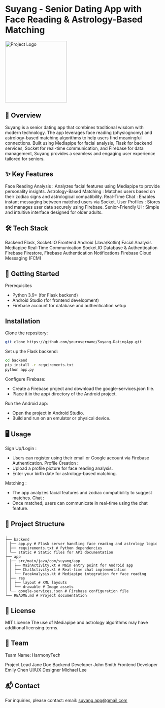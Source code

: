 # Suyang - Senior Dating App with Face Reading & Astrology-Based Matching
<img src="app/src/main/res/drawable/logo.png" alt="Project Logo" style="width:200px; height:auto;"/>

## 📖 Overview
Suyang is a senior dating app that combines traditional wisdom with modern technology. The app leverages face reading (physiognomy) and astrology-based matching algorithms to help users find meaningful connections. Built using Mediapipe for facial analysis, Flask for backend services, Socket for real-time communication, and Firebase for data management, Suyang provides a seamless and engaging user experience tailored for seniors.

## ✨ Key Features
Face Reading Analysis :
Analyzes facial features using Mediapipe to provide personality insights.
Astrology-Based Matching :
Matches users based on their zodiac signs and astrological compatibility.
Real-Time Chat :
Enables instant messaging between matched users via Socket.
User Profiles :
Stores and manages user data securely using Firebase.
Senior-Friendly UI :
Simple and intuitive interface designed for older adults.

## 🛠 Tech Stack
Backend
Flask, Socket.IO
Frontend
Android (Java/Kotlin)
Facial Analysis
Mediapipe
Real-Time Communication
Socket.IO
Database & Authentication
Firebase Firestore, Firebase Authentication
Notifications
Firebase Cloud Messaging (FCM)

## 🚀 Getting Started
Prerequisites
- Python 3.9+ (for Flask backend)
- Android Studio (for frontend development)
- Firebase account for database and authentication setup
  
## Installation
Clone the repository:
```bash
git clone https://github.com/yourusername/Suyang-DatingApp.git
```
Set up the Flask backend:
```bash
cd backend
pip install -r requirements.txt
python app.py
```
Configure Firebase:
- Create a Firebase project and download the google-services.json file.
- Place it in the app/ directory of the Android project.
  
Run the Android app:
- Open the project in Android Studio.
- Build and run on an emulator or physical device.
  
## 🖥 Usage
Sign Up/Login :
- Users can register using their email or Google account via Firebase Authentication.
Profile Creation :
- Upload a profile picture for face reading analysis.
- Enter your birth date for astrology-based matching.
  
Matching :
- The app analyzes facial features and zodiac compatibility to suggest matches.
Chat :
- Once matched, users can communicate in real-time using the chat feature.
  
## 📁 Project Structure
```
.
├── backend
│ ├── app.py # Flask server handling face reading and astrology logic
│ ├── requirements.txt # Python dependencies
│ └── static # Static files for API documentation
├── app
│ ├── src/main/java/com/suyang/app
│ │ ├── MainActivity.kt # Main entry point for Android app
│ │ ├── ChatActivity.kt # Real-time chat implementation
│ │ └── FaceAnalysis.kt # Mediapipe integration for face reading
│ ├── res
│ │ ├── layout # XML layouts
│ │ └── drawable # Image assets
│ └── google-services.json # Firebase configuration file
└── README.md # Project documentation
```

## 📄 License
MIT License
The use of Mediapipe and astrology algorithms may have additional licensing terms.

## 🤝 Team
Team Name: HarmonyTech

Project Lead
Jane Doe
Backend Developer
John Smith
Frontend Developer
Emily Chen
UI/UX Designer
Michael Lee

## 📬 Contact
For inquiries, please contact:
email: suyang.app@gmail.com

